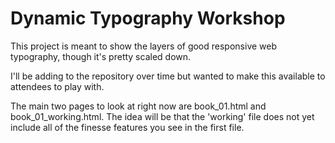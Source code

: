 # Dynamic Typography Workshop

This project is meant to show the layers of good responsive web typography, though it's pretty scaled down.

I'll be adding to the repository over time but wanted to make this available to attendees to play with.

The main two pages to look at right now are book_01.html and book_01_working.html. The idea will be that the 'working' file does not yet include all of the finesse features you see in the first file.